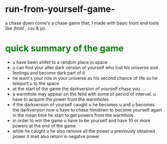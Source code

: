 # run-from-yourself-game-
a chase down come's a chase game that, I made with basic front end tools like (html , css  &amp; js).

<h1 style="color:green;"> quick summary of the game </h1>
<ul>
 <li> u have been shifet to a random place in space </li>
 <li> u can find your alter dark version of yourself who lost his universe and feelings and become dark part of it</li>
 <li>  he want's your role in your universe as his second chance of life so he teleport u to the space </li>
 <li> at the start of the game the darkversion of yourself chase you .... </li>
 <li> a warmhole may appear on the feild with some of period of interval.  u have to acquire the power from the warmholes </li>
 <li> if the darkversion of yourself caught u he becomes u and u becomes the darkversion now u have to chase himdown to become yourself again 
  in the mean time he start to get powers from the warmhole </li>
 <li> in order to win the game u have to be yourself and have 10 or more powers at the end of the game </li>
 <li> while he caught u he also remove all the power u previously obtained power it mait also retorn in negatve power </li>
